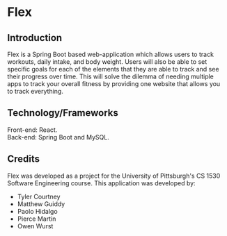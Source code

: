 # Flex
## Introduction
Flex is a Spring Boot based web-application which allows users to track workouts, daily intake, and body weight. Users will also be able to set specific goals for each of the elements that they are able to track and see their progress over time. This will solve the dilemma of needing multiple apps to track your overall fitness by providing one website that allows you to track everything. 

## Technology/Frameworks
Front-end: React.<br> 
Back-end: Spring Boot and MySQL.

## Credits
Flex was developed as a project for the University of Pittsburgh's CS 1530 Software Engineering course. This application was developed by:
* Tyler Courtney
* Matthew Guiddy
* Paolo Hidalgo
* Pierce Martin
* Owen Wurst
